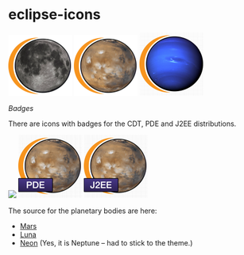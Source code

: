eclipse-icons
=============

<img src="https://raw.githubusercontent.com/turesheim/eclipse-icons/master/icons/source/Eclipse_Luna.png" width="128px"/>
<img src="https://raw.githubusercontent.com/turesheim/eclipse-icons/master/icons/source/Eclipse_Mars.png" width="128px"/>
<img src="https://raw.githubusercontent.com/turesheim/eclipse-icons/master/icons/source/Eclipse_Neon.png" width="128px"/>

*Badges*

There are icons with badges for the CDT, PDE and J2EE distributions.

<img src="https://raw.githubusercontent.com/turesheim/eclipse-icons/master/icons/source/Eclipse_Mars_CDT.png" width="128px"/>
<img src="https://raw.githubusercontent.com/turesheim/eclipse-icons/master/icons/source/Eclipse_Mars_PDE.png" width="128px"/>
<img src="https://raw.githubusercontent.com/turesheim/eclipse-icons/master/icons/source/Eclipse_Mars_J2EE.png" width="128px"/>

The source for the planetary bodies are here:
* [Mars](http://en.wikipedia.org/wiki/Mars#mediaviewer/File:Water_ice_clouds_hanging_above_Tharsis_PIA02653_black_background.jpg)
* [Luna](http://en.wikipedia.org/wiki/Moon#mediaviewer/File:FullMoon2010.jpg)
* [Neon](https://en.wikipedia.org/wiki/Neptune#/media/File:Neptune_Full.jpg) (Yes, it is Neptune – had to stick to the theme.)
